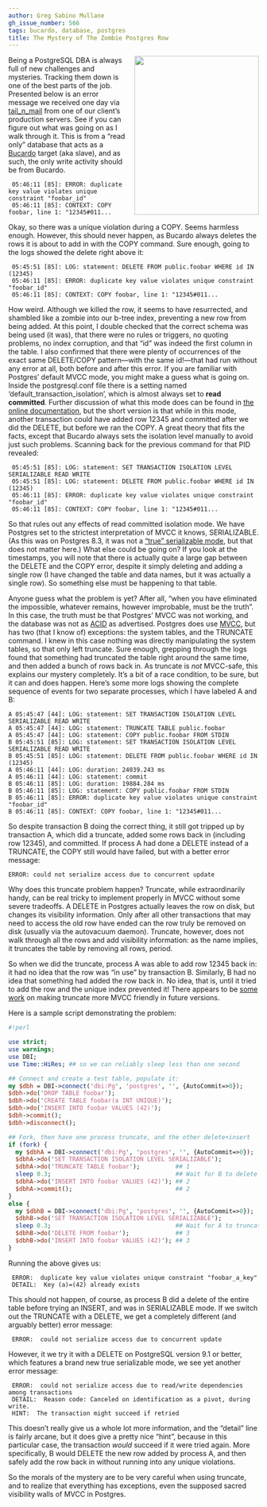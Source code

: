 ```yaml
---
author: Greg Sabino Mullane
gh_issue_number: 566
tags: bucardo, database, postgres
title: The Mystery of The Zombie Postgres Row
---
```




<div class="separator" style="clear: both; text-align: center;">
<a href="/blog/2012/03/14/postgres-mvcc-mystery-truncate-delete/image-0-big.png" imageanchor="1" style="clear:right; float:right; margin-left:1em; margin-bottom:1em"><img border="0" height="320" src="/blog/2012/03/14/postgres-mvcc-mystery-truncate-delete/image-0.png" width="250"/></a></div>

Being a PostgreSQL DBA is always full of new challenges and mysteries. Tracking them 
down is one of the best parts of the job. Presented below is an error message we received one day 
via [tail_n_mail](https://bucardo.org/tail_n_mail/) from one of our client’s production servers.
See if you can figure out what was going on as I walk through it. This is from a “read only” database that acts as a [Bucardo]() target (aka slave), and as such, the only write activity should be from Bucardo.

```error
 05:46:11 [85]: ERROR: duplicate key value violates unique constraint "foobar_id"
 05:46:11 [85]: CONTEXT: COPY foobar, line 1: "12345#011...
```

Okay, so there was a unique violation during a COPY. Seems harmless enough. However, 
this should never happen, as Bucardo always deletes the rows it is about to add in with the COPY command. Sure enough, going to the logs showed the delete right above it:

```error
 05:45:51 [85]: LOG: statement: DELETE FROM public.foobar WHERE id IN (12345)
 05:46:11 [85]: ERROR: duplicate key value violates unique constraint "foobar_id"
 05:46:11 [85]: CONTEXT: COPY foobar, line 1: "12345#011...
```

How weird. Although we killed the row, it seems to have resurrected, and shambled like a zombie into our b-tree index, preventing a new row from being added. At this point, I double checked that the correct schema was being used (it was), that there were no rules or triggers, no quoting problems, no index corruption, and that “id” was indeed the first column in the table. I also confirmed that there were plenty of occurrences of 
the exact same DELETE/COPY pattern—​with the same id!—​that had run without any error at all, both before and after this error. If you are familiar with Postgres’ default MVCC mode, you might make a guess what is going on. Inside the postgresql.conf 
file there is a setting named ‘default_transaction_isolation’, which is almost always 
set to **read committed**. Further discussion of what this mode does can be found 
in [the online documentation](https://www.postgresql.org/docs/current/static/transaction-iso.html), but the short version is that while in this mode, 
another transaction could have added row 12345 and committed after we did the DELETE, 
but before we ran the COPY. A great theory that fits the facts, except that Bucardo always 
sets the isolation level manually to avoid just such problems. Scanning back for the previous command for that PID revealed:

```error
 05:45:51 [85]: LOG: statement: SET TRANSACTION ISOLATION LEVEL SERIALIZABLE READ WRITE
 05:45:51 [85]: LOG: statement: DELETE FROM public.foobar WHERE id IN (12345)
 05:46:11 [85]: ERROR: duplicate key value violates unique constraint "foobar_id"
 05:46:11 [85]: CONTEXT: COPY foobar, line 1: "12345#011...
```

So that rules out any effects of read committed isolation mode. We have Postgres set to the strictest 
interpretation of MVCC it knows, SERIALIZABLE. (As this was on Postgres 8.3, it was not a 
[“true” serializable mode](/blog/2011/09/28/postgresql-allows-for-different),
 but that does not matter here.) What else could be going on? If you look at the timestamps, you will note 
that there is actually quite a large gap between the DELETE and the COPY error, despite it simply deleting and 
adding a single row (I have changed the table and data names, but it was actually a single row). So something 
else must be happening to that table.

Anyone guess what the problem is yet? After all, “when you have eliminated the impossible, 
whatever remains, however improbable, must be the truth”. In this case, the truth must be that 
Postgres’ MVCC was not working, and the database was not as [ACID](https://en.wikipedia.org/wiki/ACID) as advertised. Postgres does use 
[MVCC](https://en.wikipedia.org/wiki/Multiversion_concurrency_control), but has two (that I know of) exceptions: the system tables, and the TRUNCATE command. I knew in 
this case nothing was directly manipulating the system tables, so that only left truncate. Sure enough, 
grepping through the logs found that something had truncated the table right around the same time, and then added a 
bunch of rows back in. As truncate is *not* MVCC-safe, this explains our mystery completely. It’s a 
bit of a race condition, to be sure, but it can and does happen. Here’s some more logs showing 
the complete sequence of events for two separate processes, which I have labeled A and B:

```error
A 05:45:47 [44]: LOG: statement: SET TRANSACTION ISOLATION LEVEL SERIALIZABLE READ WRITE
A 05:45:47 [44]: LOG: statement: TRUNCATE TABLE public.foobar
A 05:45:47 [44]: LOG: statement: COPY public.foobar FROM STDIN
B 05:45:51 [85]: LOG: statement: SET TRANSACTION ISOLATION LEVEL SERIALIZABLE READ WRITE
B 05:45:51 [85]: LOG: statement: DELETE FROM public.foobar WHERE id IN (12345)
A 05:46:11 [44]: LOG: duration: 24039.243 ms
A 05:46:11 [44]: LOG: statement: commit
B 05:46:11 [85]: LOG: duration: 19884.284 ms
B 05:46:11 [85]: LOG: statement: COPY public.foobar FROM STDIN
B 05:46:11 [85]: ERROR: duplicate key value violates unique constraint "foobar_id"
B 05:46:11 [85]: CONTEXT: COPY foobar, line 1: "12345#011...
```

So despite transaction B doing the correct thing, it still got tripped up by transaction A, 
which did a truncate, added some rows back in (including row 12345), and committed. If process A had done a 
DELETE instead of a TRUNCATE, the COPY still would have failed, but with a better error message:

```error
ERROR: could not serialize access due to concurrent update
```

Why does this truncate problem happen? Truncate, while extraordinarily handy, can be real tricky to implement properly 
in MVCC without some severe tradeoffs. A DELETE in Postgres actually leaves the row on disk, but changes 
its visibility information. Only after all other transactions that may need to access the old row have ended can 
the row truly be removed on disk (usually via the autovacuum daemon). Truncate, however, does not walk through 
all the rows and add visibility information: 
as the name implies, it truncates the table by removing all rows, period.

So when we did the truncate, process A was able to add row 12345 back in: it had no idea that the row was “in use” by transaction B. Similarly, B had no idea that something had added the row back in. No idea, that is, until it tried to add the row and the unique index prevented it! There appears to be 
[some work](http://www.postgresql-archive.org/RFC-Making-TRUNCATE-more-quot-MVCC-safe-quot-td5470710.html) on making truncate more MVCC friendly in future versions.

Here is a sample script demonstrating the problem:

```perl
#!perl

use strict;
use warnings;
use DBI;
use Time::HiRes; ## so we can reliably sleep less than one second

## Connect and create a test table, populate it:
my $dbh = DBI->connect('dbi:Pg', 'postgres', '', {AutoCommit=>0});
$dbh->do('DROP TABLE foobar');
$dbh->do('CREATE TABLE foobar(a INT UNIQUE)');
$dbh->do('INSERT INTO foobar VALUES (42)');
$dbh->commit();
$dbh->disconnect();

## Fork, then have one process truncate, and the other delete+insert
if (fork) {
  my $dbhA = DBI->connect('dbi:Pg', 'postgres', '', {AutoCommit=>0});
  $dbhA->do('SET TRANSACTION ISOLATION LEVEL SERIALIZABLE');
  $dbhA->do('TRUNCATE TABLE foobar');          ## 1
  sleep 0.3;                                   ## Wait for B to delete
  $dbhA->do('INSERT INTO foobar VALUES (42)'); ## 2
  $dbhA->commit();                             ## 2
}
else {
  my $dbhB = DBI->connect('dbi:Pg', 'postgres', '', {AutoCommit=>0});
  $dbhB->do('SET TRANSACTION ISOLATION LEVEL SERIALIZABLE');
  sleep 0.3;                                   ## Wait for A to truncate
  $dbhB->do('DELETE FROM foobar');             ## 3
  $dbhB->do('INSERT INTO foobar VALUES (42)'); ## 3
}
```

Running the above gives us:

```error
 ERROR:  duplicate key value violates unique constraint "foobar_a_key"
 DETAIL:  Key (a)=(42) already exists
```

This should not happen, of course, as process B did a delete of the entire table 
before trying an INSERT, and was in SERIALIZABLE mode. If we switch out the TRUNCATE 
with a DELETE, we get a completely different (and arguably better) error message:

```error
 ERROR:  could not serialize access due to concurrent update 
```

However, it we try it with a DELETE on PostgreSQL version 9.1 or better, which 
features a brand new true serializable mode, we see yet another error message:

```error
 ERROR:  could not serialize access due to read/write dependencies among transactions
 DETAIL:  Reason code: Canceled on identification as a pivot, during write.
 HINT:  The transaction might succeed if retried
```

This doesn’t really give us a whole lot more information, and the “detail” line is fairly arcane, but 
it does give a pretty nice “hint”, because in this particular case, the transaction *would* succeed if 
it were tried again. More specifically, B would DELETE the new row added by process A, and then safely 
add the row back in without running into any unique violations.

So the morals of the mystery are to be very careful when using truncate, and to realize that everything 
has exceptions, even the supposed sacred visibility walls of MVCC in Postgres.


